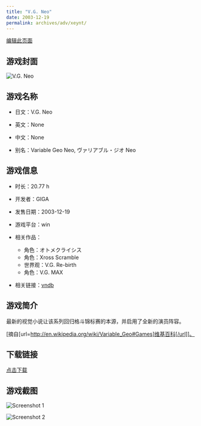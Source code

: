 ```yaml
---
title: "V.G. Neo"
date: 2003-12-19
permalink: archives/adv/xeynt/
---
```

[编辑此页面](https://github.com/ACG-3/ADV3-source/blob/main/source/_posts/V.G.%20Neo.md)

## 游戏封面

![V.G. Neo](https://pan.timero.xyz/d/onedrive/img_lib_001/V.G.%20Neo_cover.avif)


## 游戏名称

- 日文：V.G. Neo
- 英文：None
- 中文：None

- 别名：Variable Geo Neo, ヴァリアブル・ジオ Neo


## 游戏信息

- 时长：20.77 h
- 开发者：GIGA
- 发售日期：2003-12-19
- 游戏平台：win
- 相关作品：
   - 角色：オトメクライシス
   - 角色：Xross Scramble
   - 世界观：V.G. Re-birth
   - 角色：V.G. MAX

- 相关链接：[vndb](https://vndb.org/v3984)


## 游戏简介

最新的视觉小说让该系列回归格斗锦标赛的本源，并启用了全新的演员阵容。

[摘自[url=http://en.wikipedia.org/wiki/Variable_Geo#Games]维基百科[/url]]。


## 下载链接

[点击下载](https://pan.timero.xyz/onedrive/adv_lib_001/V.G.%20Neo)


## 游戏截图


![Screenshot 1](https://pan.timero.xyz/d/onedrive/img_lib_001/V.G.%20Neo_Screenshot_1.avif)

![Screenshot 2](https://pan.timero.xyz/d/onedrive/img_lib_001/V.G.%20Neo_Screenshot_2.avif)


